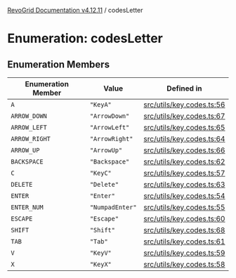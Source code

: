 [RevoGrid Documentation v4.12.11](README.md) / codesLetter

# Enumeration: codesLetter

## Enumeration Members

| Enumeration Member | Value | Defined in |
| ------ | ------ | ------ |
| `A` | `"KeyA"` | [src/utils/key.codes.ts:56](https://github.com/revolist/revogrid/blob/6f8df4eb606fcbd6f32b575f3753800c08ad78f6/src/utils/key.codes.ts#L56) |
| `ARROW_DOWN` | `"ArrowDown"` | [src/utils/key.codes.ts:67](https://github.com/revolist/revogrid/blob/6f8df4eb606fcbd6f32b575f3753800c08ad78f6/src/utils/key.codes.ts#L67) |
| `ARROW_LEFT` | `"ArrowLeft"` | [src/utils/key.codes.ts:65](https://github.com/revolist/revogrid/blob/6f8df4eb606fcbd6f32b575f3753800c08ad78f6/src/utils/key.codes.ts#L65) |
| `ARROW_RIGHT` | `"ArrowRight"` | [src/utils/key.codes.ts:64](https://github.com/revolist/revogrid/blob/6f8df4eb606fcbd6f32b575f3753800c08ad78f6/src/utils/key.codes.ts#L64) |
| `ARROW_UP` | `"ArrowUp"` | [src/utils/key.codes.ts:66](https://github.com/revolist/revogrid/blob/6f8df4eb606fcbd6f32b575f3753800c08ad78f6/src/utils/key.codes.ts#L66) |
| `BACKSPACE` | `"Backspace"` | [src/utils/key.codes.ts:62](https://github.com/revolist/revogrid/blob/6f8df4eb606fcbd6f32b575f3753800c08ad78f6/src/utils/key.codes.ts#L62) |
| `C` | `"KeyC"` | [src/utils/key.codes.ts:57](https://github.com/revolist/revogrid/blob/6f8df4eb606fcbd6f32b575f3753800c08ad78f6/src/utils/key.codes.ts#L57) |
| `DELETE` | `"Delete"` | [src/utils/key.codes.ts:63](https://github.com/revolist/revogrid/blob/6f8df4eb606fcbd6f32b575f3753800c08ad78f6/src/utils/key.codes.ts#L63) |
| `ENTER` | `"Enter"` | [src/utils/key.codes.ts:54](https://github.com/revolist/revogrid/blob/6f8df4eb606fcbd6f32b575f3753800c08ad78f6/src/utils/key.codes.ts#L54) |
| `ENTER_NUM` | `"NumpadEnter"` | [src/utils/key.codes.ts:55](https://github.com/revolist/revogrid/blob/6f8df4eb606fcbd6f32b575f3753800c08ad78f6/src/utils/key.codes.ts#L55) |
| `ESCAPE` | `"Escape"` | [src/utils/key.codes.ts:60](https://github.com/revolist/revogrid/blob/6f8df4eb606fcbd6f32b575f3753800c08ad78f6/src/utils/key.codes.ts#L60) |
| `SHIFT` | `"Shift"` | [src/utils/key.codes.ts:68](https://github.com/revolist/revogrid/blob/6f8df4eb606fcbd6f32b575f3753800c08ad78f6/src/utils/key.codes.ts#L68) |
| `TAB` | `"Tab"` | [src/utils/key.codes.ts:61](https://github.com/revolist/revogrid/blob/6f8df4eb606fcbd6f32b575f3753800c08ad78f6/src/utils/key.codes.ts#L61) |
| `V` | `"KeyV"` | [src/utils/key.codes.ts:59](https://github.com/revolist/revogrid/blob/6f8df4eb606fcbd6f32b575f3753800c08ad78f6/src/utils/key.codes.ts#L59) |
| `X` | `"KeyX"` | [src/utils/key.codes.ts:58](https://github.com/revolist/revogrid/blob/6f8df4eb606fcbd6f32b575f3753800c08ad78f6/src/utils/key.codes.ts#L58) |
